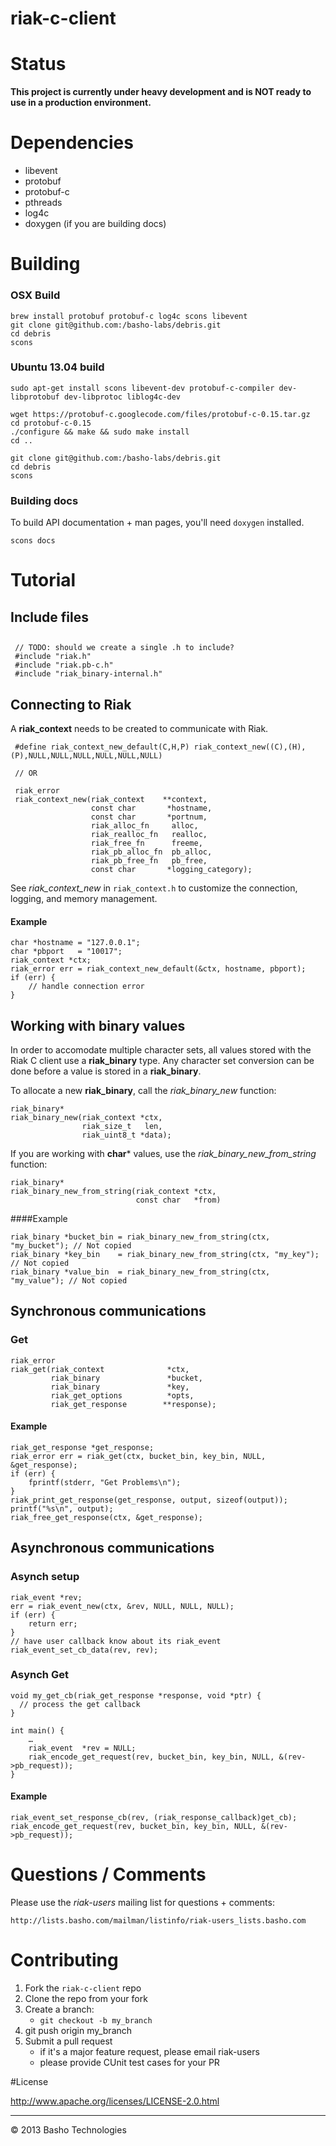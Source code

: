 riak-c-client
=============


# Status

**This project is currently under heavy development and is NOT ready to use in a production environment.**

# Dependencies

* libevent
* protobuf
* protobuf-c
* pthreads
* log4c
* doxygen (if you are building docs)


# Building

### OSX Build

	brew install protobuf protobuf-c log4c scons libevent
	git clone git@github.com:/basho-labs/debris.git
	cd debris
	scons


### Ubuntu 13.04 build

```
sudo apt-get install scons libevent-dev protobuf-c-compiler dev-libprotobuf dev-libprotoc liblog4c-dev
 
wget https://protobuf-c.googlecode.com/files/protobuf-c-0.15.tar.gz
cd protobuf-c-0.15
./configure && make && sudo make install
cd ..
 
git clone git@github.com:/basho-labs/debris.git
cd debris
scons
```


### Building docs

To build API documentation + man pages, you'll need `doxygen` installed. 

	scons docs

# Tutorial

## Include files

## 

```
 // TODO: should we create a single .h to include?
 #include "riak.h" 
 #include "riak.pb-c.h"
 #include "riak_binary-internal.h"
```

## Connecting to Riak

A **riak_context** needs to be created to communicate with Riak.

```
 #define riak_context_new_default(C,H,P) riak_context_new((C),(H),(P),NULL,NULL,NULL,NULL,NULL,NULL)

 // OR
 
 riak_error
 riak_context_new(riak_context    **context,
                  const char       *hostname,
                  const char       *portnum,
                  riak_alloc_fn     alloc,
                  riak_realloc_fn   realloc,
                  riak_free_fn      freeme,
                  riak_pb_alloc_fn  pb_alloc,
                  riak_pb_free_fn   pb_free,
                  const char       *logging_category);
```

See *riak_context_new* in `riak_context.h` to customize the connection, logging, and memory management.


#### Example
```
char *hostname = "127.0.0.1";
char *pbport   = "10017";
riak_context *ctx;
riak_error err = riak_context_new_default(&ctx, hostname, pbport);
if (err) {
	// handle connection error
}
```

## Working with binary values

In order to accomodate multiple character sets, all values stored with the Riak C client use a **riak_binary** type. Any character set conversion can be done before a value is stored in a **riak_binary**. 


To allocate a new **riak_binary**, call the *riak_binary_new* function:

```
riak_binary*
riak_binary_new(riak_context *ctx,
                riak_size_t   len,
                riak_uint8_t *data); 
```

If you are working with **char*** values, use the *riak_binary_new_from_string* function:

```
riak_binary*
riak_binary_new_from_string(riak_context *ctx,
                            const char   *from) 
```

####Example

```
riak_binary *bucket_bin = riak_binary_new_from_string(ctx, "my_bucket"); // Not copied
riak_binary *key_bin    = riak_binary_new_from_string(ctx, "my_key"); // Not copied
riak_binary *value_bin  = riak_binary_new_from_string(ctx, "my_value"); // Not copied
```

## Synchronous communications

### Get

```
riak_error
riak_get(riak_context              *ctx,
         riak_binary               *bucket,
         riak_binary               *key,
         riak_get_options          *opts,
         riak_get_response        **response);
```

#### Example
```
riak_get_response *get_response;
riak_error err = riak_get(ctx, bucket_bin, key_bin, NULL, &get_response);
if (err) {
	fprintf(stderr, "Get Problems\n");
}
riak_print_get_response(get_response, output, sizeof(output));
printf("%s\n", output);
riak_free_get_response(ctx, &get_response);
```

## Asynchronous communications

### Asynch setup

```
riak_event *rev;
err = riak_event_new(ctx, &rev, NULL, NULL, NULL);
if (err) {
	return err;
}
// have user callback know about its riak_event
riak_event_set_cb_data(rev, rev);
```

### Asynch Get

``` 
void my_get_cb(riak_get_response *response, void *ptr) {
  // process the get callback
}

int main() {
	…  
	riak_event  *rev = NULL;
	riak_encode_get_request(rev, bucket_bin, key_bin, NULL, &(rev->pb_request));
}

```


#### Example
```
riak_event_set_response_cb(rev, (riak_response_callback)get_cb);
riak_encode_get_request(rev, bucket_bin, key_bin, NULL, &(rev->pb_request));

```

# Questions / Comments

Please use the *riak-users* mailing list for questions + comments:

	http://lists.basho.com/mailman/listinfo/riak-users_lists.basho.com

# Contributing

1. Fork the `riak-c-client` repo
2. Clone the repo from your fork
3. Create a branch:
	* `git checkout -b my_branch`
4. git push origin my_branch
5. Submit a pull request
    - if it's a major feature request, please email riak-users 
	- please provide CUnit test cases for your PR 

#License

http://www.apache.org/licenses/LICENSE-2.0.html

---

© 2013 Basho Technologies  
